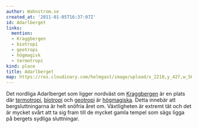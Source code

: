 ```yaml
---
author: Wahnstrom.se
created_at: '2011-01-05T16:37:07Z'
id: Adarlberget
links:
  mention:
  - Kraggbergen
  - biotropi
  - geotropi
  - högmagisk
  - termotropi
kind: place
title: Adarlberget
map: https://res.cloudinary.com/helmgast/image/upload/x_2210,y_427,w_500,h_500,c_crop/v1603129757/uploaded/Mundana-extra.jpg
---
```


Det nordliga Adarlberget som ligger nordväst om [Kraggbergen] är en plats där [termotropi],
[biotropi] och [geotropi] är [högmagiska]. Detta innebär att bergsluttningarna är helt snöfria året
om. Växtligheten är extremt tät och det är mycket svårt att ta sig fram till de mycket gamla tempel
som sägs ligga på bergets sydliga sluttningar.

  [Kraggbergen]: Kraggbergen
  [termotropi]: termotropi
  [biotropi]: biotropi
  [geotropi]: geotropi
  [högmagiska]: högmagisk